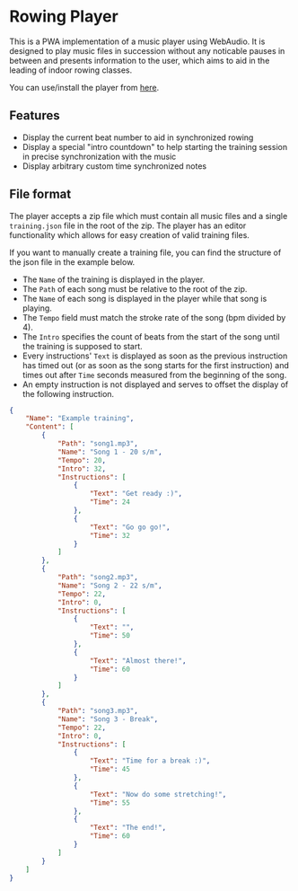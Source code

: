 # Rowing Player
This is a PWA implementation of a music player using WebAudio.
It is designed to play music files in succession without any noticable pauses in between and presents information to the user, which aims to aid in the leading of indoor rowing classes.

You can use/install the player from [here](https://spaceempire.vsos.ethz.ch/~haenniro).

## Features
- Display the current beat number to aid in synchronized rowing
- Display a special "intro countdown" to help starting the training session in precise synchronization with the music
- Display arbitrary custom time synchronized notes

## File format
The player accepts a zip file which must contain all music files and a single `training.json` file in the root of the zip.
The player has an editor functionality which allows for easy creation of valid training files.

If you want to manually create a training file, you can find the structure of the json file in the example below.
- The `Name` of the training is displayed in the player.
- The `Path` of each song must be relative to the root of the zip.
- The `Name` of each song is displayed in the player while that song is playing.
- The `Tempo` field must match the stroke rate of the song (bpm divided by 4).
- The `Intro` specifies the count of beats from the start of the song until the training is supposed to start.
- Every instructions' `Text` is displayed as soon as the previous instruction has timed out (or as soon as the song starts for the first instruction) and times out after `Time` seconds measured from the beginning of the song.
- An empty instruction is not displayed and serves to offset the display of the following instruction.

```json
{
    "Name": "Example training",
    "Content": [
        {
            "Path": "song1.mp3",
            "Name": "Song 1 - 20 s/m",
            "Tempo": 20,
            "Intro": 32,
            "Instructions": [
                {
                    "Text": "Get ready :)",
                    "Time": 24
                },
                {
                    "Text": "Go go go!",
                    "Time": 32
                }
            ]
        },
        {
            "Path": "song2.mp3",
            "Name": "Song 2 - 22 s/m",
            "Tempo": 22,
            "Intro": 0,
            "Instructions": [
                {
                    "Text": "",
                    "Time": 50
                },
                {
                    "Text": "Almost there!",
                    "Time": 60
                }
            ]
        },
        {
            "Path": "song3.mp3",
            "Name": "Song 3 - Break",
            "Tempo": 22,
            "Intro": 0,
            "Instructions": [
                {
                    "Text": "Time for a break :)",
                    "Time": 45
                },
                {
                    "Text": "Now do some stretching!",
                    "Time": 55
                },
                {
                    "Text": "The end!",
                    "Time": 60
                }
            ]
        }
    ]
}
```
